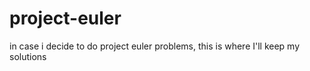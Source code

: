 # project-euler
in case i decide to do project euler problems, this is where I'll keep my solutions
